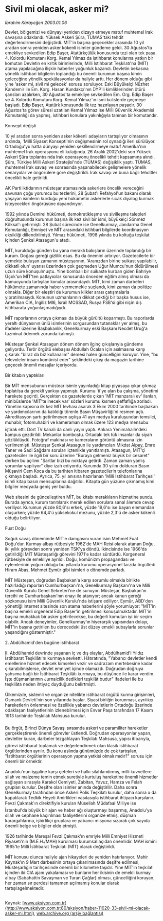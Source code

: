 # Sivil mi olacak, asker mi?

*İbrahim Karayeğen 2003.01.06*

<font class="agenda2NewsSpot">
 Devlet, bölgemizi ve dünyayı yeniden dizayn etmeye matuf muhtemel Irak savaşına odaklandı. Yüksek Askeri Şûra, TÜMAS'taki tehdit değerlendirmesini değiştirdi.  MİT'in başına geçecekler arasında 10 yıl aradan sonra yeniden asker kökenli isimler gündeme geldi. 30 Ağustos'ta emekliye sevkedilen Edip Başer, Atatürkçülük konusunda tezi olan tek paşa. 4. Kolordu Komutanı Korg. Kemal Yılmaz da istihbarat konularına yatkın bir komutan
</font>
<font class="newsDetail">
 Devletin en kritik birimlerinde, Milli İstihbarat Teşkilatı'na (MİT) atama yapılacağına ilişkin haberler yoğunluk kazandı. Devletin bekasına yönelik istihbari bilgilerin toplandığı bu önemli kurumun başına kimin geleceğine yönelik spekülasyonlar da haliyle arttı. Her dönem olduğu gibi yine 'asker mi, sivil mi gelecek' sorusu soruluyor. Eski Büyükelçi Nüzhet Kandemir ile Em. Korg. Hasan Kundakçı'nın DYP'li kimliklerinden ötürü şansları azalırken, 30 Ağustos'ta emekliye sevkedilen Em. Org. Edip Başer ve 4. Kolordu Komutanı Korg. Kemal Yılmaz'ın ismi kulislerde geçmeye başladı. Edip Başer, Atatürk konusunda ilk tez hazırlayan paşadır. 30 Ağustos'ta görev süresi uzatılan Kemal Yılmaz ise Milli Güvenlik Akademisi Komutanlığı da yapmış, istihbari konulara yakınlığıyla tanınan bir komutandır.
 <br>
  <br/>
  Konsept değişti
  <br/>
  <br/>
  10 yıl aradan sonra yeniden asker kökenli adayların tartışılıyor olmasının ardında, 'Milli Siyaset Konsepti'nin değişmesinin rol oynadığı ileri sürülüyor. Ortadoğu'yu hatta dünyayı yeniden şekillendirmeye matuf Amerika'nın muhtemel Irak operasyonu eli kulağında. 26 Aralık 2002'deki son Yüksek Askeri Şûra toplantısında Irak operasyonu öncelikli tehdit kapsamına alındı. Şûra, Türkiye Milli Askeri Stratejisi'nde (TÜMAS) değişiklik yaptı. TÜMAS, muhtemel Irak savaşı ve sonrasında yaşanabilecek gelişmelere yönelik senaryolar ve öngörülere göre değiştirildi. Irak savaşı ve buna bağlı tehditler öncelikli hale getirildi.
  <br/>
  <br/>
  AK Parti iktidarının müsteşar atamasında askerlere öncelik vereceğini savunan çoğu yorumcu bu tezlerini, 28 Şubat'ı Refahyol'un bakanı olarak yaşayan isimlerin kurduğu yeni hükümetin askerlerle sıcak diyalog kurmak isteyecekleri öngörüsüne dayandırıyor.
  <br/>
  <br/>
  1992 yılında Demirel hükümeti, demokratikleşme ve sivilleşme talepleri doğrultusunda kurumun başına ilk kez sivil bir ismi, büyükelçi Sönmez Köksal'ı getirmişti. 28 Şubat sürecinde ise Genelkurmay, Jandarma Genel Komutanlığı, Emniyet ve MİT arasındaki istihbari bilgilerde koordinasyon eksikliği dillendirilmişti. Yılmaz hükümeti, 1998 yılında bu koltuğa teşkilat içinden Şenkal Atasagun'u atadı.
  <br/>
  <br/>
  MİT, kurulduğu günden bu yana meraklı bakışların üzerinde toplandığı bir kurum. Doğası gereği gizlilik esas. Bu da önemini artırıyor. Gazetecilerle bir yemekte buluşan zamanın müsteşarının, 'Aranızdan birine suikast yapılabilir, dikkatli olun' uyarısı üzerinden çok geçmeden Uğur Mumcu'nun öldürülmesi uzun süre konuşulmuştu. Yine bombalı bir suikaste kurban giden Bahriye Üçok'un MİT'ten patlayıcılar konusunda önceden eğitim almış olması da kamuoyunda tartışılan konular arasındaydı. MİT, kimi zaman darbeleri hükümete zamanında haber vermemekle suçlandı, kimi zaman da politize olmakla. Diğer bir eleştiri de kurumun klikler arası çatışmalarla yıpratılmasıydı. Konunun uzmanlarının dikkat çektiği bir başka husus ise, Amerikan CIA, İngiliz MI6, İsrail MOSSAD, Rusya FSB'si gibi niçin dış istihbarata yoğunlaşmadığıydı.
  <br/>
  <br/>
  MİT raporlarının ortaya çıkması da büyük gürültü koparmıştı. Bu raporlarda yeraltı dünyasının ünlü isimlerinin sorgusundan tutanaklar yer almış, bu ifadeler üzerine Başbakanlık, Genelkurmay eski Başkanı Necdet Üruğ'a tazminat ödemek zorunda kalmıştı.
  <br/>
  <br/>
  Müsteşar Şenkal Atasagun dönem dönem ilginç çıkışlarıyla gündeme geliyordu. Terör örgütü elebaşısı Abdullah Öcalan için asılmasına karşı çıkarak "biraz da biz kullanalım" demesi halen güncelliğini koruyor. Yine, "bu televoleler insanı komünist eder" şeklindeki çıkışı da magazin tarihine geçecek önemli mesajlar içeriyordu.
  <br/>
  <br/>
  Bir kitabın yaptıkları
  <br/>
  <br/>
  Bir MİT mensubunun müstear isimle yayınladığı kitap piyasaya çıkar çıkmaz toplatılsa da gerekli yankıyı yapmıştı. Kurumu 'ti'ye alan bu çalışma, yönetimi harekete geçirdi. Gerçekten de gazetelerde çıkan 'MİT manzaralı ev' ilanları, minibüslerde 'MİT'te inecek var' sözleri kurumu kısmen şeffaflığa zorladı. Yönetim kapısına ilk kez MİT levhası asarak 3 Ekim 2000 tarihinde başbakan ve yardımcılarının da katıldığı törenle Basın Müşavirliği'ni resmen açtı. Akreditasyon şartı getirilmeyen açılışa 41 ayrı medya kuruluşundan temsilci, muhabir, fotomuhabiri ve kameraman olmak üzere 123 medya mensubu iştirak etti. Dört TV kanalı da canlı yayın yaptı. Ankara Yenimahalle'deki kampus gezdirildi. Mekanlar bomboştu. Ortadaki tek tük insanlar da siyah gözlüklüydü. Fotoğraf makinası ve kameraların görüntü almasına izin verilmemişti. Müsteşar Şenkal Atasagun ile yardımcıları Mikdat Alpay, Emre Taner ve Sadi Sağdam soruları içtenlikle yanıtlamıştı. Atasagun, MİT'çi gazeteciler ile ilgili bir soru üzerine "Buraya gelmeniz büyük bir cesaret" derken bu açılımı "Şartlar bizi bu noktaya getirdi. Zaman zaman yanlış yorumlar yapılıyor" diye izah ediyordu. Kurumda 30 yılını dolduran Basın Müşaviri Cem Koca da bu tarihten itibaren gazetecilerin telefonlarına çıkmaya başladı. Ayrıca, 75. yıl anısına hazırlanan 'Milli İstihbarat Tarihçesi' isimli kitap basın mensuplarına dağıtıldı. Kitapta gün yüzüne çıkmamış kimi bilgiler medyada geniş yer buldu.
  <br/>
  <br/>
  Web sitesini de güncelleştiren MİT, bu kitabı meraklıların hizmetine sundu. Burada ayrıca, kurum tanıtılarak merak edilen sorulara sanal âlemde cevap veriliyor. Kurumun yüzde 80,6'sı erkek, yüzde 19,6'sı ise bayan elemandan oluşurken; yüzde 64,4'ü yüksekokul mezunu, yüzde 2,3'ü de asker kökenli olduğu belirtiliyor.
  <br/>
  <br/>
  Fuat Doğu
  <br/>
  <br/>
  Soğuk savaş döneminde MİT'e damgasını vuran isim Mehmet Fuat Doğu'dur. Kurmay albay rütbesiyle 1962'de MAH Reisi olarak atanan Doğu, iki yıllık görevden sonra yeniden TSK'ya döndü. İkincisinde ise 1966'da getirildiği MİT Müsteşarlığı görevini 1971'e kadar sürdürdü. Korgeneral rütbesiyle de emekliye ayrıldı. Doğu, komünizm propagandası ve eylemlerinin yoğun olduğu bu yıllarda kurumu operasyonel tarzda örgütledi. Hiram Abas, Mehmet Eymür gibi isimleri o dönemde parladı.
  <br/>
  <br/>
  MİT Müsteşarı, doğrudan Başbakan'a karşı sorumlu olmakla birlikte hazırladığı raporları Cumhurbaşkanı'na, Genelkurmay Başkanı'na ve Milli Güvenlik Kurulu Genel Sekreteri'ne de sunuyor. Müsteşar, Başbakan'ın tercihi ve Cumhurbaşkanı'nın onayı ile atanıyor; ancak kanun gereği sözkonusu isim Milli Güvenlik Kurulu'nda istişare ediliyor. Eymür, ABD'den yönettiği internet sitesinde son atama haberlerini şöyle yorumluyor: "MİT'in başına emekli orgeneral Edip Başer'in getirilmesi konuşulmaktadır. MİT'in başına muhakkak bir asker getirilecekse, bu değerli komutan iyi bir seçim olabilir. Ancak deneyimler, Genelkurmay'ın hiyerarşik yapısından dolayı, MİT'in başına getirilen bu derecedeki üst düzey emekli subaylarla sorunlar yaşandığını göstermiştir."
  <br/>
  <br/>
  2. Abdülhamid'den bugüne istihbarat
  <br/>
  <br/>
  II. Abdülhamid devrinde yaşanan iç ve dış olaylar, Abdülhamid'i Yıldız İstihbarat Teşkilâtı'nı kurmaya sevketti. Hâtıratında, "Yabancı devletler kendi emellerine hizmet edecek kimseleri vezir ve sadrazam mertebesine kadar çıkarabilmişlerse, devlet emniyet içinde olamazdı. Doğrudan doğruya şahsıma bağlı bir İstihbarat Teşkilâtı kurmaya, bu düşünce ile karar verdim. İşte düşmanlarımın Jurnalcilik dedikleri teşkilât budur" ifadeleri ile bu teşkilâta neden ihtiyaç duyduğunu belirtmişti.
  <br/>
  <br/>
  Ülkemizde, sistemli ve organize nitelikte istihbarat örgütü kurma girişimleri, Osmanlı Devleti'nin son yıllarında başlar. Siyasi birliğin korunması, ayrılıkçı hareketlerin önlenmesi ve özellikle yabancı devletlerin Ortadoğu üzerinde odaklaşan faaliyetlerinin izlenebilmesi için Enver Paşa tarafından 17 Kasım 1913 tarihinde Teşkilatı Mahsusa kurulur.
  <br/>
  <br/>
  Bu örgüt, Birinci Dünya Savaşı sırasında askeri ve paramiliter hareketler gerçekleştirerek önemli görevler üstlendi. Doğrudan operasyonlar yapan, devletler kuran, darbeler tezgahlayan Teşkilatı Mahsusa, yapısı itibarıyla, görevi istihbarat toplamak ve değerlendirmek olan klasik istihbarat örgütlerinden ayrılır. Bu konu aslında günümüzde de çok tartışılan, "İstihbarat örgütlerinin operasyon yapma yetkisi olmalı mıdır?" sorusu için önemli bir örnektir.
  <br/>
  <br/>
  Anadolu'nun işgaline karşı çeteleri ve halkı silahlandırmış, milli kuvvetlere silah ve malzeme temin etmek suretiyle kurtuluş hareketine önemli hizmetler sağlayan sırasıyla Karakol Cemiyeti, Zabitan, Yavuz, Hamza ve Felah grupları kurulur. Deşifre olan isimler anında değiştirilir. Daha sonra Genelkurmay tarafından önce Askeri Polis Teşkilatı kurulur, daha sonra o da kapatılarak Tedkik Heyeti Amirlikleri vasıtasıyla istihbarat ihtiyacı karşılanır. Fevzi Çakmak'ın direktifiyle kurulan Müsellah Müdafaai Milliye ise İstanbul'da büyük bir ajan ve haber ağı oluşturmayı başarmış, Anadolu'ya silah ve cephane kaçırılması faaliyetlerini organize etmiş, düşman karargahlarına, işbirlikçi gruplara ve yabancı misyona sızarak çok sayıda önemli belge ve bilgiler elde etmişti.
  <br/>
  <br/>
  1926 tarihinde Mareşal Fevzi Çakmak'ın emriyle Milli Emniyet Hizmeti Riyaseti'nin (M.E.H./MAH) kurulması kurumsal açıdan önemlidir. MAH ismini 1965'te Milli İstihbarat Teşkilatı (MİT) olarak değiştirildi.
  <br/>
  <br/>
  MİT konusu olunca haliyle ajan hikayeleri de yeniden hatırlanıyor. Mahir Kaynak'ın 9 Mart darbesinin ortaya çıkarılmasında deşifre edilmesi, Müsteşarlığın tarihçesinde önemli bir kilometre taşıdır. Yine MİT'in teşkilat içinden iki CIA ajanı yakalaması ve bunların her ikisinin de emekli kurmay albay (Sabahattin Savaşman ve Turan Çağlar) olması, güncelliğini koruyan, her zaman sır perdesi tamamen açılmamış konular olarak tartışılagelmektedir.
  <br/>
 </br>
</font>

Kaynak: [www.aksiyon.com.tr](http://www.aksiyon.com.tr:80/aksiyon/haber-11020-33-sivil-mi-olacak-asker-mi.html), [web.archive.org (arşiv bağlantısı)](http://web.archive.org/web/20120112091149/http://www.aksiyon.com.tr:80/aksiyon/haber-11020-33-sivil-mi-olacak-asker-mi.html)
